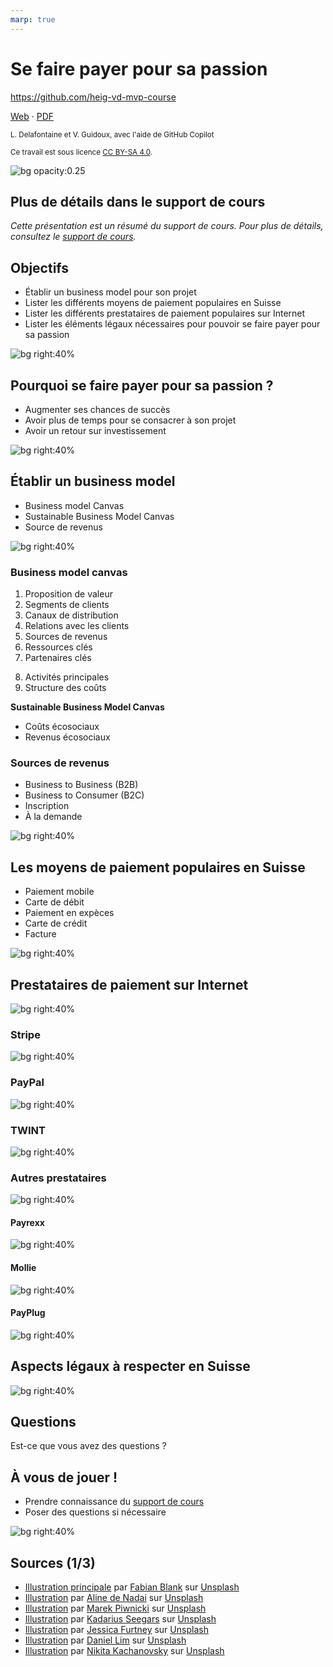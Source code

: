```yaml
---
marp: true
---
```


<!--
theme: gaia
size: 16:9
paginate: true
author: L. Delafontaine et V. Guidoux, avec l'aide de GitHub Copilot
title: HEIG-VD MVP Course - Se faire payer pour sa passion
description: Se faire payer pour sa passion pour le cours MVP à la HEIG-VD, Suisse
url: https://heig-vd-mvp-course.github.io/heig-vd-mvp-course/15-cours-se-faire-payer-pour-sa-passion/01-presentation/index.html
header: "**Se faire payer pour sa passion**"
footer: "**HEIG-VD** - MVP Course 2024-2025 - CC BY-SA 4.0"
style: |
    :root {
        --color-background: #fff;
        --color-foreground: #333;
        --color-highlight: #f96;
        --color-dimmed: #888;
        --color-headings: #7d8ca3;
    }
    blockquote {
        font-style: italic;
    }
    table {
        width: 100%;
    }
    h1, h2, h3, h4, h5, h6 {
        color: var(--color-headings);
    }
    h2, h3, h4, h5, h6 {
        font-size: 1.5rem;
    }
    h1 a:link, h2 a:link, h3 a:link, h4 a:link, h5 a:link, h6 a:link {
        text-decoration: none;
    }
    section:not(.lead) > p, blockquote {
        text-align: justify;
    }
    section:has(h1) {
        padding: 50px;
    }
    section:has(h1) > header {
        display: none;
    }
    section > header {
        font-size: 50%;
    }
    .two-columns {
        display: grid;
        grid-template-columns: 1fr 1fr;
        gap: 1rem;
    }
headingDivider: 6
-->

# Se faire payer pour sa passion

<!--
_class: lead
_paginate: false
-->

<https://github.com/heig-vd-mvp-course>

[Web][web] · [PDF][pdf]

<small>L. Delafontaine et V. Guidoux, avec l'aide de GitHub Copilot</small>

<small>Ce travail est sous licence [CC BY-SA 4.0][license].</small>

![bg opacity:0.25][illustration-principale]

## Plus de détails dans le support de cours

<!-- _class: lead -->

_Cette présentation est un résumé du support de cours. Pour plus de détails,
consultez le [support de cours][course-material]._

## Objectifs

- Établir un business model pour son projet
- Lister les différents moyens de paiement populaires en Suisse
- Lister les différents prestataires de paiement populaires sur Internet
- Lister les éléments légaux nécessaires pour pouvoir se faire payer pour sa
  passion

![bg right:40%][illustration-objectifs]

## Pourquoi se faire payer pour sa passion ?

- Augmenter ses chances de succès
- Avoir plus de temps pour se consacrer à son projet
- Avoir un retour sur investissement

![bg right:40%][illustration-passion]

## Établir un business model

- Business model Canvas
- Sustainable Business Model Canvas
- Source de revenus

![bg right:40%][illustration-business-model]

### Business model canvas

<div class="two-columns center">
<div>

1. Proposition de valeur
2. Segments de clients
3. Canaux de distribution
4. Relations avec les clients
5. Sources de revenus
6. Ressources clés
7. Partenaires clés

</div>
<div>

8. Activités principales
9. Structure des coûts

**Sustainable Business Model Canvas**

- Coûts écosociaux
- Revenus écosociaux

</div>
<div>

### Sources de revenus

- Business to Business (B2B)
- Business to Consumer (B2C)
- Inscription
- À la demande

![bg right:40%][illustration-revenus]

## Les moyens de paiement populaires en Suisse

- Paiement mobile
- Carte de débit
- Paiement en expèces
- Carte de crédit
- Facture

![bg right:40%][illustration-moyens]

## Prestataires de paiement sur Internet

![bg right:40%][illustration-objectifs]

### Stripe

![bg right:40%][illustration-objectifs]

### PayPal

![bg right:40%][illustration-objectifs]

### TWINT

![bg right:40%][illustration-objectifs]

### Autres prestataires

![bg right:40%][illustration-objectifs]

#### Payrexx

![bg right:40%][illustration-objectifs]

#### Mollie

![bg right:40%][illustration-objectifs]

#### PayPlug

![bg right:40%][illustration-objectifs]

## Aspects légaux à respecter en Suisse

![bg right:40%][illustration-objectifs]

## Questions

<!-- _class: lead -->

Est-ce que vous avez des questions ?

## À vous de jouer !

- Prendre connaissance du [support de cours][course-material]
- Poser des questions si nécessaire

![bg right:40%][illustration-a-vous-de-jouer]

## Sources (1/3)

- [Illustration principale][illustration-principale] par
  [Fabian Blank](https://unsplash.com/@blankerwahnsinn) sur
  [Unsplash](https://unsplash.com/photos/pink-pig-figurine-on-white-surface-pElSkGRA2NU)
- [Illustration][illustration-objectifs] par
  [Aline de Nadai](https://unsplash.com/@alinedenadai) sur
  [Unsplash](https://unsplash.com/photos/j6brni7fpvs)
- [Illustration][illustration-passion] par
  [Marek Piwnicki](https://unsplash.com/@marekpiwnicki) sur
  [Unsplash](https://unsplash.com/photos/orange-and-yellow-fire-illustration-ZmSsO0lpjZI)
- [Illustration][illustration-business-model] par
  [Kadarius Seegars](https://unsplash.com/@kseegars) sur
  [Unsplash](https://unsplash.com/photos/white-cardboard-box-on-brown-wooden-table-DevJkLB3hWE)
- [Illustration][illustration-revenus] par
  [Jessica Furtney](https://unsplash.com/@jessicamaephotographyga) sur
  [Unsplash](https://unsplash.com/photos/aerial-photography-of-body-of-water-with-trees-around-zhqD0tw1peA)
- [Illustration][illustration-moyens] par
  [Daniel Lim](https://unsplash.com/@daniellim) sur
  [Unsplash](https://unsplash.com/photos/black-and-silver-telephone-on-white-painted-wall-oHBwDxpSAwQ)
- [Illustration][illustration-a-vous-de-jouer] par
  [Nikita Kachanovsky](https://unsplash.com/@nkachanovskyyy) sur
  [Unsplash](https://unsplash.com/photos/white-sony-ps4-dualshock-controller-over-persons-palm-FJFPuE1MAOM)

[web]:
	https://heig-vd-mvp-course.github.io/heig-vd-mvp-course/15-cours-se-faire-payer-pour-sa-passion/01-presentation/
[pdf]:
	https://heig-vd-mvp-course.github.io/heig-vd-mvp-course/15-cours-se-faire-payer-pour-sa-passion/01-presentation/15-cours-se-faire-payer-pour-sa-passion-presentation.pdf
[course-material]:
	https://github.com/heig-vd-mvp-course/heig-vd-mvp-course/blob/main/15-cours-se-faire-payer-pour-sa-passion/02-support-de-cours/README.md
[license]:
	https://github.com/heig-vd-mvp-course/heig-vd-mvp-course/blob/main/LICENSE.md

<!-- Illustrations -->

[illustration-principale]:
	https://images.unsplash.com/photo-1459257831348-f0cdd359235f?fit=crop&h=720
[illustration-objectifs]:
	https://images.unsplash.com/photo-1516389573391-5620a0263801?fit=crop&h=720
[illustration-a-vous-de-jouer]:
	https://images.unsplash.com/photo-1509198397868-475647b2a1e5?fit=crop&h=720
[illustration-passion]:
	https://images.unsplash.com/photo-1618859437290-dc3cda39ea58?fit=crop&h=720
[illustration-business-model]:
	https://images.unsplash.com/photo-1624137527136-66e631bdaa0e?fit=crop&h=720
[illustration-revenus]:
	https://images.unsplash.com/photo-1482189349482-3defd547e0e9?fit=crop&h=720
[illustration-moyens]:
	https://images.unsplash.com/photo-1584012123175-57cb844ff01a?fit=crop&h=720
